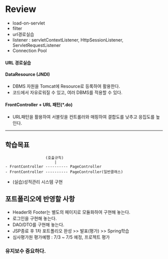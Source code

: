 # Review
- load-on-servlet
- filter
- url경로실습
- listener : servletContextListener, HttpSessionListener, ServletRequestListener
- Connection Pool

#### URL 경로실습

#### DataResource (JNDI)
- DBMS 자원을 Tomcat에 Resource로 등록하여 활용한다.
- 코드에서 자유로워질 수 있고, 여러 DBMS를 적용할 수 있다.

#### FrontController + URL 패턴(*.do)
- URL패턴을 활용하여 서블릿을 컨트롤러와 매핑하여 결합도를 낮추고 응집도를 높인다.


-----------------------------------------------------

## 학습목표
```
                  (호츌규칙)
                      |
- FrontController ---------- PageController
- FrontController ---------- PageController(일반클래스)
```

- (실습)성적관리 시스템 구현


## 포트폴리오에 반영할 사항
- Header와 Footer는 별도의 페이지로 모듈화하여 구현해 놓는다.
- 로그인을 구현해 놓는다.
- DAO/DTO를 구현해 놓는다.
- JSP종료 후 1차 포트폴리오 완성 >> 발표(평가) >> Spring학습
- 심사평가원 평가예쩡 : 7/3 ~ 7/5 예정, 프로젝트 평가


### 유지보수 중요하다.
